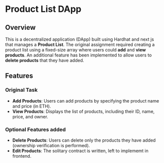 # Product List DApp

## Overview
This is a decentralized application (DApp) built using Hardhat and next js that manages a **Product List**. The original assignment required creating a product list using a fixed-size array where users could **add** and **view products**. An additional feature has been implemented to allow users to **delete products** that they have added.

## Features

### Original Task
- **Add Products**: Users can add products by specifying the product name and price (in ETH).
- **View Products**: Displays the list of products, including their ID, name, price, and owner.

### Optional Features added
- **Delete Products**: Users can delete only the products they have added (ownership verification is performed).
- **Edit Products**: The solitary contract is written, left to implememt in frontend.
